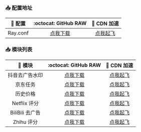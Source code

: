 ### 📥 配置地址

| 📃 配置  |                                :octocat: GitHub RAW                                 |                                  🚀 CDN 加速                                  |
| :------: | :---------------------------------------------------------------------------------: | :---------------------------------------------------------------------------: |
| Ray.conf | [点我下载](https://raw.githubusercontent.com/fgprodigal/Surge-Rule/master/Ray.conf) | [点我起飞](https://cdn.jsdelivr.net/gh/fgprodigal/Surge-Rule@master/Ray.conf) |

### 📥 模块列表

|     📃 模块     |                                            :octocat: GitHub RAW                                             |                                              🚀 CDN 加速                                              |
| :-------------: | :---------------------------------------------------------------------------------------------------------: | :---------------------------------------------------------------------------------------------------: |
| 抖音去广告水印  |      [点我下载](https://raw.githubusercontent.com/fgprodigal/Surge-Rule/master/Module/douyin.sgmodule)      |      [点我起飞](https://cdn.jsdelivr.net/gh/fgprodigal/Surge-Rule@master/Module/douyin.sgmodule)      |
|    京东任务     |     [点我下载](https://raw.githubusercontent.com/fgprodigal/Surge-Rule/master/Module/JD_task.sgmodule)      |     [点我起飞](https://cdn.jsdelivr.net/gh/fgprodigal/Surge-Rule@master/Module/JD_task.sgmodule)      |
|    历史价格     | [点我下载](https://raw.githubusercontent.com/fgprodigal/Surge-Rule/master/Module/Historical_price.sgmodule) | [点我起飞](https://cdn.jsdelivr.net/gh/fgprodigal/Surge-Rule@master/Module/Historical_price.sgmodule) |
|  Netflix 评分   |  [点我下载](https://raw.githubusercontent.com/fgprodigal/Surge-Rule/master/Module/Netflix_rating.sgmodule)  |  [点我起飞](https://cdn.jsdelivr.net/gh/fgprodigal/Surge-Rule@master/Module/Netflix_rating.sgmodule)  |
| BiliBili 去广告 |     [点我下载](https://raw.githubusercontent.com/fgprodigal/Surge-Rule/master/Module/bilibili.sgmodule)     |     [点我起飞](https://cdn.jsdelivr.net/gh/fgprodigal/Surge-Rule@master/Module/bilibili.sgmodule)     |
|   Zhihu 评分    |      [点我下载](https://raw.githubusercontent.com/fgprodigal/Surge-Rule/master/Module/zhihu.sgmodule)       |      [点我起飞](https://cdn.jsdelivr.net/gh/fgprodigal/Surge-Rule@master/Module/zhihu.sgmodule)       |

